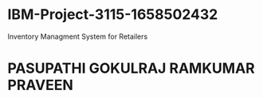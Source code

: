 # IBM-Project-3115-1658502432
Inventory Managment System for Retailers
# PASUPATHI GOKULRAJ RAMKUMAR PRAVEEN
